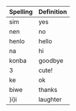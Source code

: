 | Spelling | Definition |
| -------- | ---------- |
| sim | yes | 
| nen | no |
| henlo | hello |
| na | hi |
| konba | goodbye |
| 3 | cute! |
| ke | ok |
| biwe | thanks |
| }i}i | laughter |
